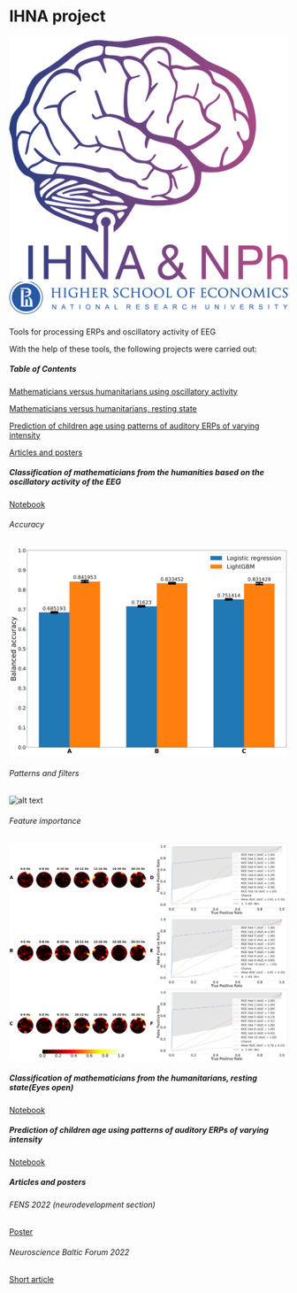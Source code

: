 # IHNA project

![alt text](inst_logos/IHNA_logo.png)
![alt text](inst_logos/hse_img.png)

Tools for processing ERPs and oscillatory activity of EEG

With the help of these tools, the following projects were carried out:

##### Table of Contents

[Mathematicians versus humanitarians using oscillatory activity](#link1)

[Mathematicians versus humanitarians, resting state](#link2)

[Prediction of children age using patterns of auditory ERPs of varying intensity](#link3)

[Articles and posters](#link4)

<a name="link1"/>

##### Classification of mathematicians from the humanities based on the oscillatory activity of the EEG

[Notebook](notebooks/ihna_classification_mat_versus_hum_tasks.ipynb)

###### Accuracy

![alt text](article_figures/accuracy_cross_subject_group.png)

###### Patterns and filters

![alt text](article_figures/log_reg_cross_subject_group.png)

###### Feature importance

![alt text](article_figures/lgb_cross_subject_group.png)

<a name="link2"/>

##### Classification of mathematicians from the humanitarians, resting state(Eyes open)

[Notebook](notebooks/ihna_classification_mat_versus_hum_resting_state.ipynb)

<a name="link3"/>

##### Prediction of children age using patterns of auditory ERPs of varying intensity

[Notebook](notebooks/ihna_age_prediction.ipynb)

<a name="link4"/>

##### Articles and posters

###### FENS 2022 (neurodevelopment section)

[Poster](Articles_and_posters/Fens_2022_Mikheev.pdf)

###### Neuroscience Baltic Forum 2022

[Short article](Articles_and_posters/children_age_prediction.pdf)


